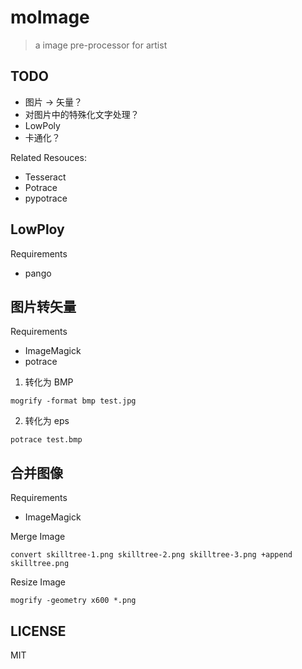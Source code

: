 # moImage

> a image pre-processor for artist

TODO
---

 - 图片 -> 矢量？
 - 对图片中的特殊化文字处理？
 - LowPoly
 - 卡通化？

Related Resouces:

 - Tesseract
 - Potrace
 - pypotrace

LowPloy
---

Requirements

 - pango



图片转矢量
---

Requirements

 - ImageMagick
 - potrace

1. 转化为 BMP

```
mogrify -format bmp test.jpg
```

2. 转化为 eps

```
potrace test.bmp
```

合并图像
---

Requirements

 - ImageMagick

Merge Image

```
convert skilltree-1.png skilltree-2.png skilltree-3.png +append skilltree.png
```

Resize Image

```
mogrify -geometry x600 *.png
```

LICENSE
---

MIT
